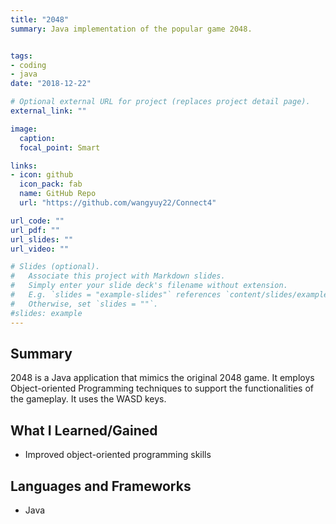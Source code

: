 ```yaml
---
title: "2048"
summary: Java implementation of the popular game 2048.


tags:
- coding
- java
date: "2018-12-22"

# Optional external URL for project (replaces project detail page).
external_link: ""

image:
  caption: 
  focal_point: Smart

links:
- icon: github
  icon_pack: fab
  name: GitHub Repo
  url: "https://github.com/wangyuy22/Connect4"

url_code: ""
url_pdf: ""
url_slides: ""
url_video: ""

# Slides (optional).
#   Associate this project with Markdown slides.
#   Simply enter your slide deck's filename without extension.
#   E.g. `slides = "example-slides"` references `content/slides/example-slides.md`.
#   Otherwise, set `slides = ""`.
#slides: example
---
```

## Summary

2048 is a Java application that mimics the original 2048 game. It employs Object-oriented Programming techniques to support the functionalities of the gameplay. It uses the WASD keys.

## What I Learned/Gained
* Improved object-oriented programming skills

## Languages and Frameworks
 * Java
